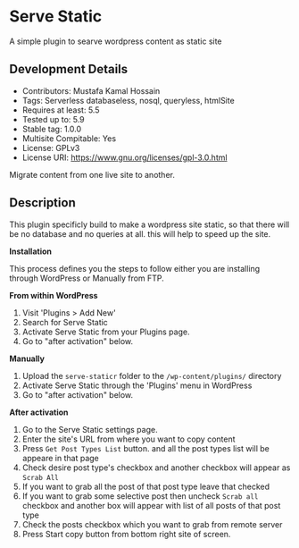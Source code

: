 # Serve Static
A simple plugin to searve wordpress content as static site

## Development Details 
- Contributors: Mustafa Kamal Hossain
- Tags: Serverless databaseless, nosql, queryless, htmlSite
- Requires at least: 5.5
- Tested up to: 5.9
- Stable tag: 1.0.0
- Multisite Compitable: Yes
- License: GPLv3
- License URI: https://www.gnu.org/licenses/gpl-3.0.html

Migrate content from one live site to another.


## Description 

This plugin specificly build to make a wordpress site static, so that there will be no database and no queries at all. this will help to speed up the site. 

**Installation** 

This process defines you the steps to follow either you are installing through WordPress or Manually from FTP.

**From within WordPress**

1. Visit 'Plugins > Add New'
2. Search for Serve Static
3. Activate Serve Static from your Plugins page.
4. Go to "after activation" below.

**Manually**

1. Upload the `serve-staticr` folder to the `/wp-content/plugins/` directory
2. Activate Serve Static through the 'Plugins' menu in WordPress
3. Go to "after activation" below.

**After activation**

1. Go to the Serve Static settings page.
2. Enter the site's URL from where you want to copy content
3. Press `Get Post Types List` button. and all the post types list will be appeare in that page
4. Check desire post type's checkbox and another checkbox will appear as `Scrab All` 
5. If you want to grab all the post of that post type leave that checked
6. If you want to grab some selective post then uncheck `Scrab all` checkbox and another box will appear with list of all posts of that post type
7. Check the posts checkbox which you want to grab from remote server 
8. Press Start copy button from bottom right site of screen.